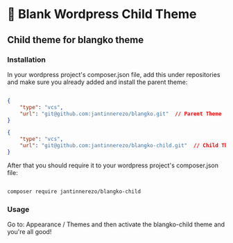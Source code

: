 # :page_facing_up: Blank Wordpress Child Theme

## Child theme for blangko theme

### Installation

In your wordpress project's composer.json file, add this under repositories and make sure you already added and install the parent theme:

```json

{
	"type": "vcs",
	"url": "git@github.com:jantinnerezo/blangko.git"  // Parent Theme
}

{
	"type": "vcs",
	"url": "git@github.com:jantinnerezo/blangko-child.git"  // Child Theme
}

```

After that you should require it to your wordpress project's composer.json file:

```bash

composer require jantinnerezo/blangko-child

```

### Usage

Go to: Appearance / Themes and then activate the blangko-child theme and you're all good!
